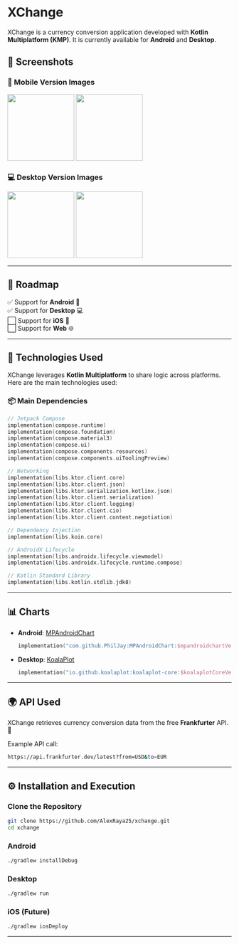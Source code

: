 # XChange

XChange is a currency conversion application developed with **Kotlin Multiplatform (KMP)**. It is currently available for **Android** and **Desktop**.

## 📸 Screenshots

### 📱 Mobile Version Images

<img src="https://github.com/user-attachments/assets/47e27a1e-5849-4141-ae5d-d24f62f1f2b8" width="150" />
<img src="https://github.com/user-attachments/assets/efc66550-23ff-426f-93b3-2f2a511b09f5" width="150" />

### 💻 Desktop Version Images

<img src="https://github.com/user-attachments/assets/1f261057-fcda-49a8-8efe-f2161ef30f17" width="150" />
<img src="https://github.com/user-attachments/assets/44edbfc4-6dd6-4b18-b1f2-96c8ef6faa7d" width="150" />

---

## 🔧 Roadmap

✅ Support for **Android** 📱  
✅ Support for **Desktop** 💻  
⬜ Support for **iOS** 🍏  
⬜ Support for **Web** 🌐  

---

## 🚀 Technologies Used

XChange leverages **Kotlin Multiplatform** to share logic across platforms. Here are the main technologies used:

### 📦 Main Dependencies

```kotlin
// Jetpack Compose
implementation(compose.runtime)
implementation(compose.foundation)
implementation(compose.material3)
implementation(compose.ui)
implementation(compose.components.resources)
implementation(compose.components.uiToolingPreview)

// Networking
implementation(libs.ktor.client.core)
implementation(libs.ktor.client.json)
implementation(libs.ktor.serialization.kotlinx.json)
implementation(libs.ktor.client.serialization)
implementation(libs.ktor.client.logging)
implementation(libs.ktor.client.cio)
implementation(libs.ktor.client.content.negotiation)

// Dependency Injection
implementation(libs.koin.core)

// AndroidX Lifecycle
implementation(libs.androidx.lifecycle.viewmodel)
implementation(libs.androidx.lifecycle.runtime.compose)

// Kotlin Standard Library
implementation(libs.kotlin.stdlib.jdk8)
```

---

## 📊 Charts

- **Android**: [MPAndroidChart](https://github.com/PhilJay/MPAndroidChart)
  
  ```kotlin
  implementation("com.github.PhilJay:MPAndroidChart:$mpandroidchartVersion")
  ```

- **Desktop**: [KoalaPlot](https://github.com/KoalaPlot/koalaplot-core)
  
  ```kotlin
  implementation("io.github.koalaplot:koalaplot-core:$koalaplotCoreVersion")
  ```

---

## 🌍 API Used

XChange retrieves currency conversion data from the free **Frankfurter** API. 📡

Example API call:

```bash
https://api.frankfurter.dev/latest?from=USD&to=EUR
```

---

## ⚙️ Installation and Execution

### Clone the Repository

```bash
git clone https://github.com/AlexRaya25/xchange.git
cd xchange
```

### Android

```bash
./gradlew installDebug
```

### Desktop

```bash
./gradlew run
```

### iOS (Future)

```bash
./gradlew iosDeploy
```

---
